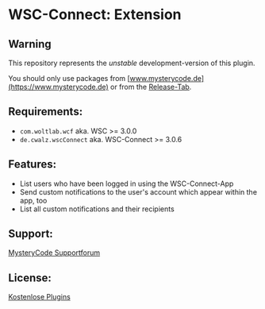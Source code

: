 WSC-Connect: Extension
======================

Warning
-------
This repository represents the _unstable_ development-version of this plugin.

You should only use packages from [www.mysterycode.de](https://www.mysterycode.de) or from the [Release-Tab](https://github.com/MysteryCode/de.mysterycode.wcf.wscConnect.extension/releases).

Requirements:
-------------
- `com.woltlab.wcf` aka. WSC >= 3.0.0
- `de.cwalz.wscConnect` aka. WSC-Connect >= 3.0.6

Features:
---------
- List users who have been logged in using the WSC-Connect-App
- Send custom notifications to the user's account which appear within the app, too
- List all custom notifications and their recipients

Support:
--------
[MysteryCode Supportforum](https://support.mysterycode.de/board/42/)

License:
--------
[Kostenlose Plugins](https://www.mysterycode.de/licenses/kostenlose-plugins/)
